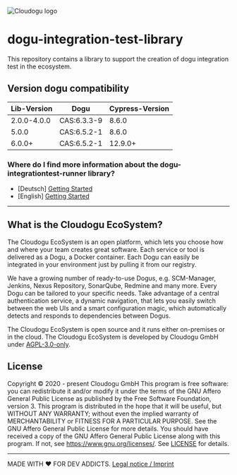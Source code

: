 ![Cloudogu logo](https://cloudogu.com/images/logo.png)

# dogu-integration-test-library

This repository contains a library to support the creation of dogu integration test in the ecosystem.

## Version dogu compatibility

| Lib-Version | Dogu        | Cypress-Version |
|-------------|-------------|-----------------|
| 2.0.0-4.0.0 | CAS:6.3.3-9 | 8.6.0           |
| 5.0.0       | CAS:6.5.2-1 | 8.6.0           |
| 6.0.0+      | CAS:6.5.2-1 | 12.9.0+         |

### Where do I find more information about the dogu-integrationtest-runner library?

- [Deutsch] [Getting Started](docs/getting_started_de.md)
- [English] [Getting Started](docs/getting_started_en.md)

---

## What is the Cloudogu EcoSystem?
The Cloudogu EcoSystem is an open platform, which lets you choose how and where your team creates great software. Each service or tool is delivered as a Dogu, a Docker container. Each Dogu can easily be integrated in your environment just by pulling it from our registry.

We have a growing number of ready-to-use Dogus, e.g. SCM-Manager, Jenkins, Nexus Repository, SonarQube, Redmine and many more. Every Dogu can be tailored to your specific needs. Take advantage of a central authentication service, a dynamic navigation, that lets you easily switch between the web UIs and a smart configuration magic, which automatically detects and responds to dependencies between Dogus.

The Cloudogu EcoSystem is open source and it runs either on-premises or in the cloud. The Cloudogu EcoSystem is developed by Cloudogu GmbH under [AGPL-3.0-only](https://spdx.org/licenses/AGPL-3.0-only.html).

## License
Copyright © 2020 - present Cloudogu GmbH
This program is free software: you can redistribute it and/or modify it under the terms of the GNU Affero General Public License as published by the Free Software Foundation, version 3.
This program is distributed in the hope that it will be useful, but WITHOUT ANY WARRANTY; without even the implied warranty of MERCHANTABILITY or FITNESS FOR A PARTICULAR PURPOSE. See the GNU Affero General Public License for more details.
You should have received a copy of the GNU Affero General Public License along with this program. If not, see https://www.gnu.org/licenses/.
See [LICENSE](LICENSE) for details.


---
MADE WITH :heart:&nbsp;FOR DEV ADDICTS. [Legal notice / Imprint](https://cloudogu.com/en/imprint/?mtm_campaign=ecosystem&mtm_kwd=imprint&mtm_source=github&mtm_medium=link)

